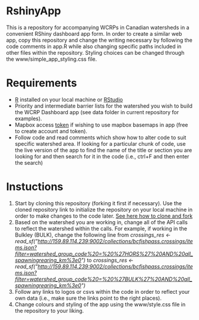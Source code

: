 # RshinyApp
This is a repository for accompanying WCRPs in Canadian watersheds in a convenient RShiny dashboard app form. In order to create a similar web app, copy this repository and change the writing necessary by following the code comments in app.R while also changing specific paths included in other files within the repository. Styling choices can be changed through the www/simple_app_styling.css file.

# Requirements
- [R](https://cran.r-project.org/bin/windows/base/) installed on your local machine or [RStudio](https://posit.co/download/rstudio-desktop/)
- Priority and intermediate barrier lists for the watershed you wish to build the WCRP Dashboard app (see data folder in current repository for examples).
- Mapbox access [token](https://www.mapbox.com/) if wishing to use mapbox basemaps in app (free to create account and token).
- Follow code and read comments which show how to alter code to suit specific watershed area. If looking for a particular chunk of code, use the live version of the app to find the name of the title or section you are looking for and then search for it in the code (i.e., ctrl+F and then enter the search)

# Instuctions
1. Start by cloning this repository (forking it first if necessary). Use the cloned repository link to initialize the repository on your local machine in order to make changes to the code later. [See here how to clone and fork](https://docs.github.com/en/desktop/contributing-and-collaborating-using-github-desktop/adding-and-cloning-repositories/cloning-and-forking-repositories-from-github-desktop)
2. Based on the watershed you are working in, change all of the API calls to reflect the watershed within the calls. For example, if working in the Bulkley (BULK), change the following line from _crossings_res <- read_sf("http://159.89.114.239:9002/collections/bcfishpass.crossings/items.json?filter=watershed_group_code%20=%20%27HORS%27%20AND%20all_spawningrearing_km%3e0")_ to _crossings_res <- read_sf("http://159.89.114.239:9002/collections/bcfishpass.crossings/items.json?filter=watershed_group_code%20=%20%27BULK%27%20AND%20all_spawningrearing_km%3e0")_
3. Follow any links to logos or csvs within the code in order to reflect your own data (i.e., make sure the links point to the right places).
4. Change colours and styling of the app using the www/style.css file in the repository to your liking.
